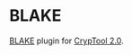 BLAKE
=====

[BLAKE](https://131002.net/blake/) plugin for [CrypTool 2.0](https://www.cryptool.org/en/cryptool2-en).